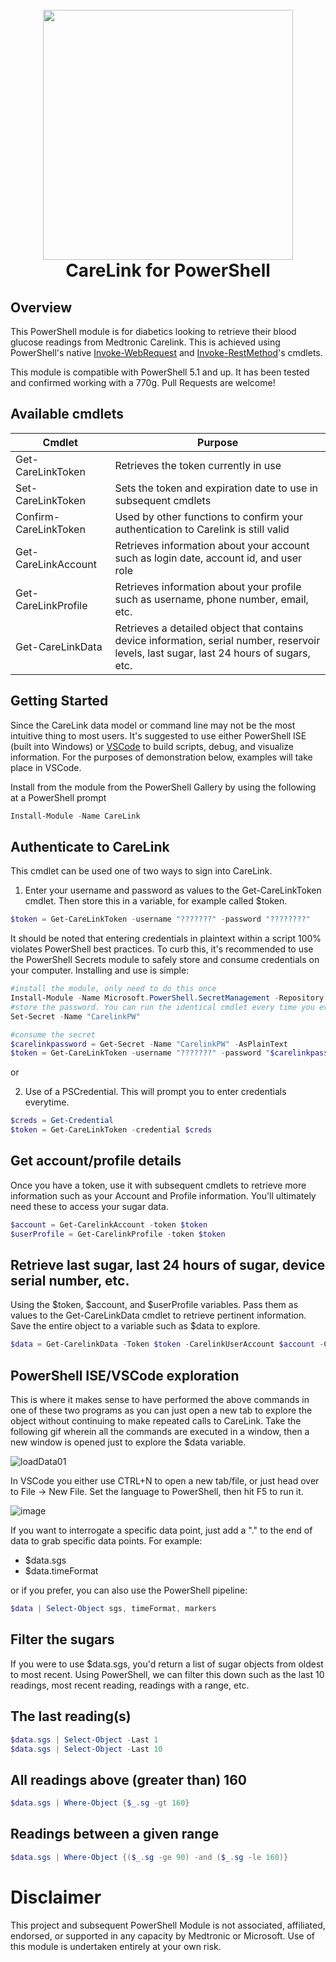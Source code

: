 <h1 align="center">
  <br>
  <img width="400" src="https://user-images.githubusercontent.com/6636040/216787966-a0d875c5-dcbe-4eba-849b-79229768c4b2.png">
  <br>
    CareLink for PowerShell
  <br>
</h1>

## Overview

This PowerShell module is for diabetics looking to retrieve their blood glucose readings from Medtronic Carelink. This is achieved using PowerShell's native [Invoke-WebRequest](https://learn.microsoft.com/en-us/powershell/module/microsoft.powershell.utility/invoke-webrequest?view=powershell-7.3) and [Invoke-RestMethod](https://learn.microsoft.com/en-us/powershell/module/Microsoft.PowerShell.Utility/Invoke-RestMethod?view=powershell-5.1)'s cmdlets.

This module is compatible with PowerShell 5.1 and up. It has been tested and confirmed working with a 770g. Pull Requests are welcome!

## Available cmdlets

| Cmdlet                |    Purpose    |
| --------------------- | ------------- |
| Get-CareLinkToken     | Retrieves the token currently in use  |
| Set-CareLinkToken     | Sets the token and expiration date to use in subsequent cmdlets  |
| Confirm-CareLinkToken | Used by other functions to confirm your authentication to Carelink is still valid |
| Get-CareLinkAccount   | Retrieves information about your account such as login date, account id, and user role |
| Get-CareLinkProfile   | Retrieves information about your profile such as username, phone number, email, etc. |
| Get-CareLinkData      | Retrieves a detailed object that contains device information, serial number, reservoir levels, last sugar, last 24 hours of sugars, etc. |

## Getting Started

Since the CareLink data model or command line may not be the most intuitive thing to most users. It's suggested to use either PowerShell ISE (built into Windows) or [VSCode](https://code.visualstudio.com/) to build scripts, debug, and visualize information. For the purposes of demonstration below, examples will take place in VSCode.

Install from the module from the PowerShell Gallery by using the following at a PowerShell prompt

```powershell
Install-Module -Name CareLink
```

## Authenticate to CareLink

This cmdlet can be used one of two ways to sign into CareLink.
1. Enter your username and password as values to the Get-CareLinkToken cmdlet. Then store this in a variable, for example called $token.

```powershell
$token = Get-CareLinkToken -username "???????" -password "????????"
```
It should be noted that entering credentials in plaintext within a script 100% violates PowerShell best practices. To curb this, it's recommended to use the PowerShell Secrets module to safely store and consume credentials on your computer. Installing and use is simple:
```powershell
#install the module, only need to do this once
Install-Module -Name Microsoft.PowerShell.SecretManagement -Repository PSGallery
#store the password. You can run the identical cmdlet every time you ever want to update the value
Set-Secret -Name "CarelinkPW"

#consume the secret
$carelinkpassword = Get-Secret -Name "CarelinkPW" -AsPlainText
$token = Get-CareLinkToken -username "???????" -password "$carelinkpassword"
```

or

2. Use of a PSCredential. This will prompt you to enter credentials everytime.
```powershell
$creds = Get-Credential
$token = Get-CareLinkToken -credential $creds
```

## Get account/profile details

Once you have a token, use it with subsequent cmdlets to retrieve more information such as your Account and Profile information. You'll ultimately need these to access your sugar data.

```powershell
$account = Get-CarelinkAccount -token $token
$userProfile = Get-CarelinkProfile -token $token
```

## Retrieve last sugar, last 24 hours of sugar, device serial number, etc.

Using the $token, $account, and $userProfile variables. Pass them as values to the Get-CareLinkData cmdlet to retrieve pertinent information. Save the entire object to a variable such as $data to explore.

```powershell
$data = Get-CarelinkData -Token $token -CarelinkUserAccount $account -CarelinkUserProfile $userProfile
```

## PowerShell ISE/VSCode exploration

This is where it makes sense to have performed the above commands in one of these two programs as you can just open a new tab to explore the object without continuing to make repeated calls to CareLink. Take the following gif wherein all the commands are executed in a window, then a new window is opened just to explore the $data variable.

![loadData01](https://user-images.githubusercontent.com/6636040/216782943-6a18ab1e-349f-4bd7-a50e-61c261c1bdf2.gif)

In VSCode you either use CTRL+N to open a new tab/file, or just head over to File -> New File. Set the language to PowerShell, then hit F5 to run it.

![image](https://user-images.githubusercontent.com/6636040/216783020-cc6de797-0430-48c8-978d-f1891b4a2ed7.png)

If you want to interrogate a specific data point, just add a "." to the end of data to grab specific data points. For example:
- $data.sgs
- $data.timeFormat

or if you prefer, you can also use the PowerShell pipeline:
```powershell
$data | Select-Object sgs, timeFormat, markers
```

## Filter the sugars

If you were to use $data.sgs, you'd return a list of sugar objects from oldest to most recent. Using PowerShell, we can filter this down such as the last 10 readings, most recent reading, readings with a range, etc.

## The last reading(s)
```powershell
$data.sgs | Select-Object -Last 1
$data.sgs | Select-Object -Last 10
```

## All readings above (greater than) 160
```powershell
$data.sgs | Where-Object {$_.sg -gt 160}
```

## Readings between a given range
```powershell
$data.sgs | Where-Object {($_.sg -ge 90) -and ($_.sg -le 160)}
```

# Disclaimer
This project and subsequent PowerShell Module is not associated, affiliated, endorsed, or supported in any capacity by Medtronic or Microsoft. Use of this module is undertaken entirely at your own risk.
